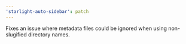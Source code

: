 ```yaml
---
'starlight-auto-sidebar': patch
---
```


Fixes an issue where metadata files could be ignored when using non-slugified directory names.

